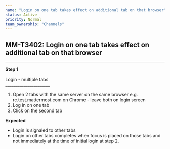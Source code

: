```yaml
---
name: "Login on one tab takes effect on additional tab on that browser"
status: Active
priority: Normal
team_ownership: "Channels"
---
```


## MM-T3402: Login on one tab takes effect on additional tab on that browser

---

**Step 1**

Login - multiple tabs\
\_\_\_\_\_\_\_\_\_\_\_\_\_\_\_\_\_\_\_\_\_\_

1. Open 2 tabs with the same server on the same browser e.g. rc.test.mattermost.com on Chrome - leave both on login screen
2. Log in on one tab
3. Click on the second tab 

**Expected**

- Login is signaled to other tabs
- Login on other tabs completes when focus is placed on those tabs and not immediately at the time of initial login at step 2.

